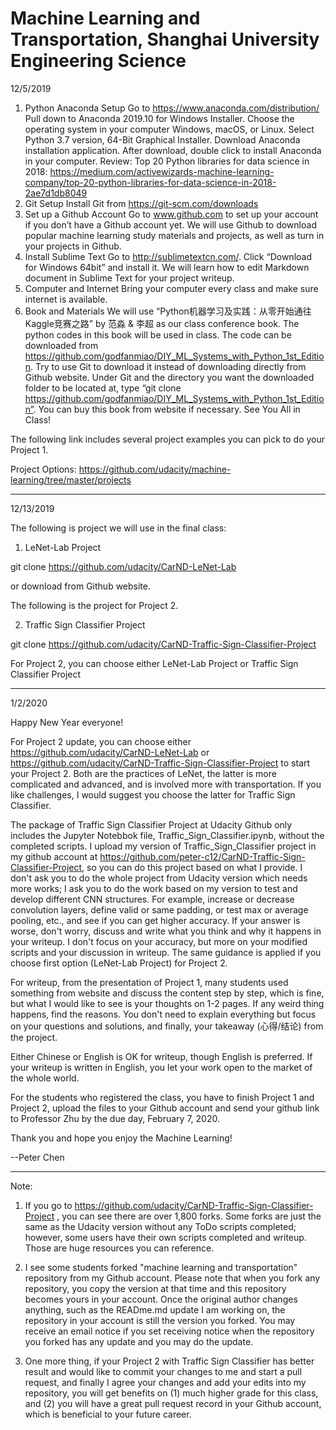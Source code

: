 
# **Machine Learning and Transportation, Shanghai University Engineering Science** 


12/5/2019

1.	Python Anaconda Setup
Go to https://www.anaconda.com/distribution/
Pull down to Anaconda 2019.10 for Windows Installer. Choose the operating system in your computer Windows, macOS, or Linux. Select Python 3.7 version, 64-Bit Graphical Installer. Download Anaconda installation application. After download, double click to install Anaconda in your computer.
Review: Top 20 Python libraries for data science in 2018: https://medium.com/activewizards-machine-learning-company/top-20-python-libraries-for-data-science-in-2018-2ae7d1db8049
2.	Git Setup
Install Git from https://git-scm.com/downloads
3.	Set up a Github Account
Go to www.github.com to set up your account if you don’t have a Github account yet. We will use Github to download popular machine learning study materials and projects, as well as turn in your projects in Github. 
4.	Install Sublime Text
Go to http://sublimetextcn.com/. Click “Download for Windows 64bit” and install it. 
We will learn how to edit Markdown document in Sublime Text for your project writeup. 
5.	Computer and Internet
Bring your computer every class and make sure internet is available.
6.	Book and Materials
We will use “Python机器学习及实践：从零开始通往Kaggle竞赛之路” by 范淼 & 李超 as our class conference book. The python codes in this book will be used in class. The code can be downloaded from https://github.com/godfanmiao/DIY_ML_Systems_with_Python_1st_Edition. Try to use Git to download it instead of downloading directly from Github website. Under Git and the directory you want the downloaded folder to be located at, type 
“git clone https://github.com/godfanmiao/DIY_ML_Systems_with_Python_1st_Edition”. You can buy this book from website if necessary.
See You All in Class!

The following link includes several project examples you can pick to do your Project 1.

Project Options:
https://github.com/udacity/machine-learning/tree/master/projects

---


12/13/2019

The following is project we will use in the final class: 

1. LeNet-Lab Project

git clone https://github.com/udacity/CarND-LeNet-Lab 

or download from Github website.


The following is the project for Project 2.

2. Traffic Sign Classifier Project

git clone https://github.com/udacity/CarND-Traffic-Sign-Classifier-Project


For Project 2, you can choose either LeNet-Lab Project or Traffic Sign Classifier Project

---


1/2/2020

Happy New Year everyone!

For Project 2 update, you can choose either https://github.com/udacity/CarND-LeNet-Lab  or https://github.com/udacity/CarND-Traffic-Sign-Classifier-Project to start your Project 2. Both are the practices of LeNet, the latter is more complicated and advanced, and is involved more with transportation. If you like challenges, I would suggest you choose the latter for Traffic Sign Classifier.

The package of Traffic Sign Classifier Project at Udacity Github only includes the Jupyter Notebbok file, Traffic_Sign_Classifier.ipynb, without the completed scripts. I upload my version of Traffic_Sign_Classifier project in my github account at https://github.com/peter-c12/CarND-Traffic-Sign-Classifier-Project, so you can do this project based on what I provide. I don't ask you to do the whole project from Udacity version which needs more works; I ask you to do the work based on my version to test and develop different CNN structures. For example, increase or decrease convolution layers, define valid or same padding, or test max or average pooling, etc., and see if you can get higher accuracy. If your answer is worse, don't worry, discuss and write what you think and why it happens in your writeup. I don't focus on your accuracy, but more on your modified scripts and your discussion in writeup. The same guidance is applied if you choose first option (LeNet-Lab Project) for Project 2. 

For writeup, from the presentation of Project 1, many students used something from website and discuss the content step by step, which is fine, but what I would like to see is your thoughts on 1-2 pages. If any weird thing happens, find the reasons. You don't need to explain everything but focus on your questions and solutions, and finally, your takeaway (心得/结论) from the project. 

Either Chinese or English is OK for writeup, though English is preferred. If your writeup is written in English, you let your work open to the market of the whole world.

For the students who registered the class, you have to finish Project 1 and Project 2, upload the files to your Github account and send your github link to Professor Zhu by the due day, February 7, 2020. 

Thank you and hope you enjoy the Machine Learning! 

--Peter Chen      

---

Note: 
1. If you go to https://github.com/udacity/CarND-Traffic-Sign-Classifier-Project , you can see there are over 1,800 forks. Some forks are just the same as the Udacity version without any ToDo scripts completed; however, some users have their own scripts completed and writeup. Those are huge resources you can reference.

2. I see some students forked "machine learning and transportation" repository from my Github account. Please note that when you fork any repository, you copy the version at that time and this repository becomes yours in your account. Once the original author changes anything, such as the READme.md update I am working on, the repository in your account is still the version you forked. You may receive an email notice if you set receiving notice when the repository you forked has any update and you may do the update.

3. One more thing, if your Project 2 with Traffic Sign Classifier has better result and would like to commit your changes to me and start a pull request, and finally I agree your changes and add your edits into my repository, you will get benefits on (1) much higher grade for this class, and (2) you will have a great pull request record in your Github account, which is beneficial to your future career. 